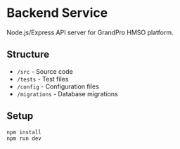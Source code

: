 # Backend Service

Node.js/Express API server for GrandPro HMSO platform.

## Structure
- `/src` - Source code
- `/tests` - Test files
- `/config` - Configuration files
- `/migrations` - Database migrations

## Setup
```bash
npm install
npm run dev
```
